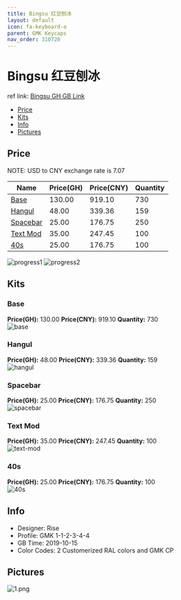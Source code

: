 ```yaml
---
title: Bingsu 红豆刨冰
layout: default
icon: fa-keyboard-o
parent: GMK Keycaps
nav_order: 310720
---
```


# Bingsu 红豆刨冰

ref link: [Bingsu GH GB Link](https://geekhack.org/index.php?topic=102936.0)  

* [Price](#price)  
* [Kits](#kits)  
* [Info](#info)  
* [Pictures](#pictures)  


## Price  
NOTE: USD to CNY exchange rate is 7.07

| Name          | Price(GH)    |  Price(CNY) | Quantity |
| ------------- | ------------ |  ---------- | -------- |
|[Base](#base)|130.00|919.10|730|
|[Hangul](#hangul)|48.00|339.36|159|
|[Spacebar](#spacebar)|25.00|176.75|250|
|[Text Mod](#text-mod)|35.00|247.45|100|
|[40s](#40s)|25.00|176.75|100|

<img src="{{ 'assets/images/gmk-keycaps/bingsu/progress1.png' | relative_url }}" alt="progress1" class="image featured">
<img src="{{ 'assets/images/gmk-keycaps/bingsu/progress2.png' | relative_url }}" alt="progress2" class="image featured">

## Kits  
### Base  
**Price(GH):** 130.00    **Price(CNY):** 919.10    **Quantity:** 730  
<img src="{{ 'assets/images/gmk-keycaps/bingsu/kits_pics/base.jpg' | relative_url }}" alt="base" class="image featured">

### Hangul  
**Price(GH):** 48.00    **Price(CNY):** 339.36    **Quantity:** 159  
<img src="{{ 'assets/images/gmk-keycaps/bingsu/kits_pics/hangul.jpg' | relative_url }}" alt="hangul" class="image featured">

### Spacebar  
**Price(GH):** 25.00    **Price(CNY):** 176.75    **Quantity:** 250  
<img src="{{ 'assets/images/gmk-keycaps/bingsu/kits_pics/spacebar.jpg' | relative_url }}" alt="spacebar" class="image featured">

### Text Mod  
**Price(GH):** 35.00    **Price(CNY):** 247.45    **Quantity:** 100  
<img src="{{ 'assets/images/gmk-keycaps/bingsu/kits_pics/text-mod.jpg' | relative_url }}" alt="text-mod" class="image featured">

### 40s  
**Price(GH):** 25.00    **Price(CNY):** 176.75    **Quantity:** 100  
<img src="{{ 'assets/images/gmk-keycaps/bingsu/kits_pics/40s.jpg' | relative_url }}" alt="40s" class="image featured">


## Info  
* Designer: Rise  
* Profile: GMK 1-1-2-3-4-4  
* GB Time: 2019-10-15  
* Color Codes: 2 Customerized RAL colors and GMK CP


## Pictures  
<img src="{{ 'assets/images/gmk-keycaps/bingsu/rendering_pics/1.png' | relative_url }}" alt="1.png" class="image featured">

